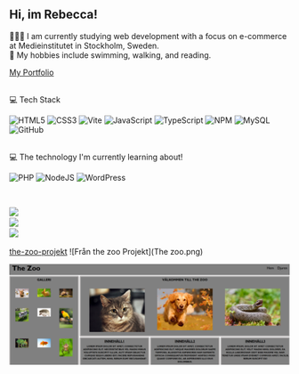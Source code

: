 ## Hi, im Rebecca!

👩🏻‍🎓 I am currently studying web development with a focus on e-commerce at Medieinstitutet in Stockholm, Sweden.<br/>
🧩 My hobbies include swimming, walking, and reading.<br/>

[My Portfolio](https://zoromino.github.io/Portfolio/)

<br/>
💻 Tech Stack<br/>

![HTML5](https://img.shields.io/badge/html5-%23E34F26.svg?style=for-the-badge&logo=html5&logoColor=white)
![CSS3](https://img.shields.io/badge/css3-%231572B6.svg?style=for-the-badge&logo=css3&logoColor=white) 
![Vite](https://img.shields.io/badge/vite-%23646CFF.svg?style=for-the-badge&logo=vite&logoColor=white) 
![JavaScript](https://img.shields.io/badge/javascript-%23323330.svg?style=for-the-badge&logo=javascript&logoColor=%23F7DF1E) 
![TypeScript](https://img.shields.io/badge/typescript-%23007ACC.svg?style=for-the-badge&logo=typescript&logoColor=white) 
![NPM](https://img.shields.io/badge/NPM-%23CB3837.svg?style=for-the-badge&logo=npm&logoColor=white)
![MySQL](https://img.shields.io/badge/mysql-4479A1.svg?style=for-the-badge&logo=mysql&logoColor=white) 
![GitHub](https://img.shields.io/badge/github-%23121011.svg?style=for-the-badge&logo=github&logoColor=white)

<br/>
💻 The technology I'm currently learning about!<br/>

![PHP](https://img.shields.io/badge/php-%23777BB4.svg?style=for-the-badge&logo=php&logoColor=white)
![NodeJS](https://img.shields.io/badge/node.js-6DA55F?style=for-the-badge&logo=node.js&logoColor=white) 
![WordPress](https://img.shields.io/badge/WordPress-%23117AC9.svg?style=for-the-badge&logo=WordPress&logoColor=white)

<br/>

![](https://github-readme-stats.vercel.app/api?username=zoromino&theme=gotham&hide_border=false&include_all_commits=false&count_private=false)<br/>
![](https://nirzak-streak-stats.vercel.app/?user=zoromino&theme=gotham&hide_border=false)<br/>
![](https://github-readme-stats.vercel.app/api/top-langs/?username=zoromino&theme=gotham&hide_border=false&include_all_commits=false&count_private=false&layout=compact)

[the-zoo-projekt](https://github.com/Zoromino/the-zoo-Zoromino-main)
![Från the zoo Projekt](The zoo.png)

![Profilbild](Thezoo.png)




